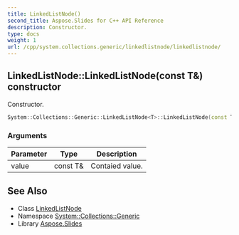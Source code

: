 ```yaml
---
title: LinkedListNode()
second_title: Aspose.Slides for C++ API Reference
description: Constructor.
type: docs
weight: 1
url: /cpp/system.collections.generic/linkedlistnode/linkedlistnode/
---
```

## LinkedListNode::LinkedListNode(const T\&) constructor


Constructor.

```cpp
System::Collections::Generic::LinkedListNode<T>::LinkedListNode(const T &value)
```


### Arguments

| Parameter | Type | Description |
| --- | --- | --- |
| value | const T\& | Contaied value. |

## See Also

* Class [LinkedListNode](./)
* Namespace [System::Collections::Generic](../)
* Library [Aspose.Slides](../../)